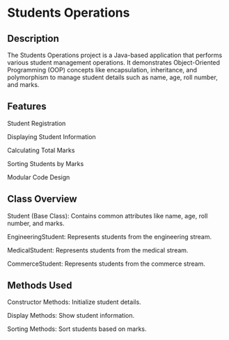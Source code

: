 # Students Operations

## Description

The Students Operations project is a Java-based application that performs various student management operations. It demonstrates Object-Oriented Programming (OOP) concepts like encapsulation, inheritance, and polymorphism to manage student details such as name, age, roll number, and marks.

## Features

Student Registration

Displaying Student Information

Calculating Total Marks

Sorting Students by Marks

Modular Code Design

## Class Overview

Student (Base Class): Contains common attributes like name, age, roll number, and marks.

EngineeringStudent: Represents students from the engineering stream.

MedicalStudent: Represents students from the medical stream.

CommerceStudent: Represents students from the commerce stream.

## Methods Used

Constructor Methods: Initialize student details.

Display Methods: Show student information.

Sorting Methods: Sort students based on marks.

